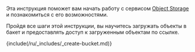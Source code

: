 Эта инструкция поможет вам начать работу с сервисом [Object Storage](/ru/storage/s3) и познакомиться с его возможностями.

Пройдя все шаги этой инструкции, вы научитесь загружать объекты в бакет и предоставлять доступ к загруженным объектам по ссылке.

{include(/ru/_includes/_create-bucket.md)}